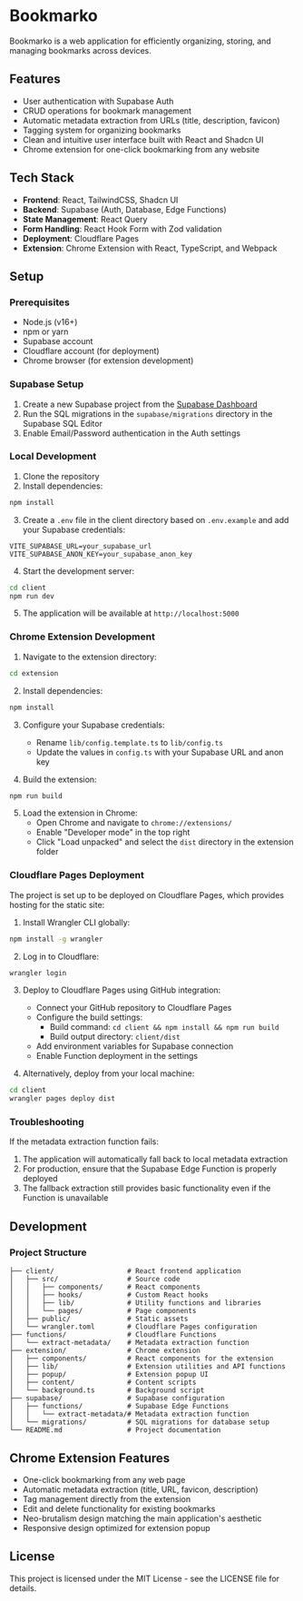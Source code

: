 # Bookmarko

Bookmarko is a web application for efficiently organizing, storing, and managing bookmarks across devices.

## Features

- User authentication with Supabase Auth
- CRUD operations for bookmark management
- Automatic metadata extraction from URLs (title, description, favicon)
- Tagging system for organizing bookmarks
- Clean and intuitive user interface built with React and Shadcn UI
- Chrome extension for one-click bookmarking from any website

## Tech Stack

- **Frontend**: React, TailwindCSS, Shadcn UI
- **Backend**: Supabase (Auth, Database, Edge Functions)
- **State Management**: React Query
- **Form Handling**: React Hook Form with Zod validation
- **Deployment**: Cloudflare Pages
- **Extension**: Chrome Extension with React, TypeScript, and Webpack

## Setup

### Prerequisites

- Node.js (v16+)
- npm or yarn
- Supabase account
- Cloudflare account (for deployment)
- Chrome browser (for extension development)

### Supabase Setup

1. Create a new Supabase project from the [Supabase Dashboard](https://app.supabase.com/)
2. Run the SQL migrations in the `supabase/migrations` directory in the Supabase SQL Editor
3. Enable Email/Password authentication in the Auth settings

### Local Development

1. Clone the repository
2. Install dependencies:

```bash
npm install
```

3. Create a `.env` file in the client directory based on `.env.example` and add your Supabase credentials:

```
VITE_SUPABASE_URL=your_supabase_url
VITE_SUPABASE_ANON_KEY=your_supabase_anon_key
```

4. Start the development server:

```bash
cd client
npm run dev
```

5. The application will be available at `http://localhost:5000`

### Chrome Extension Development

1. Navigate to the extension directory:

```bash
cd extension
```

2. Install dependencies:

```bash
npm install
```

3. Configure your Supabase credentials:
   - Rename `lib/config.template.ts` to `lib/config.ts`
   - Update the values in `config.ts` with your Supabase URL and anon key

4. Build the extension:

```bash
npm run build
```

5. Load the extension in Chrome:
   - Open Chrome and navigate to `chrome://extensions/`
   - Enable "Developer mode" in the top right
   - Click "Load unpacked" and select the `dist` directory in the extension folder

### Cloudflare Pages Deployment

The project is set up to be deployed on Cloudflare Pages, which provides hosting for the static site:

1. Install Wrangler CLI globally:

```bash
npm install -g wrangler
```

2. Log in to Cloudflare:

```bash
wrangler login
```

3. Deploy to Cloudflare Pages using GitHub integration:
   - Connect your GitHub repository to Cloudflare Pages
   - Configure the build settings:
     - Build command: `cd client && npm install && npm run build`
     - Build output directory: `client/dist`
   - Add environment variables for Supabase connection
   - Enable Function deployment in the settings

4. Alternatively, deploy from your local machine:

```bash
cd client
wrangler pages deploy dist
```

### Troubleshooting

If the metadata extraction function fails:

1. The application will automatically fall back to local metadata extraction
2. For production, ensure that the Supabase Edge Function is properly deployed
3. The fallback extraction still provides basic functionality even if the Function is unavailable

## Development

### Project Structure

```
├── client/                  # React frontend application
│   ├── src/                 # Source code
│   │   ├── components/      # React components
│   │   ├── hooks/           # Custom React hooks
│   │   ├── lib/             # Utility functions and libraries
│   │   └── pages/           # Page components
│   ├── public/              # Static assets
│   └── wrangler.toml        # Cloudflare Pages configuration
├── functions/               # Cloudflare Functions
│   └── extract-metadata/    # Metadata extraction function
├── extension/               # Chrome extension
│   ├── components/          # React components for the extension
│   ├── lib/                 # Extension utilities and API functions
│   ├── popup/               # Extension popup UI
│   ├── content/             # Content scripts
│   └── background.ts        # Background script
├── supabase/                # Supabase configuration
│   ├── functions/           # Supabase Edge Functions
│   │   └── extract-metadata/# Metadata extraction function
│   └── migrations/          # SQL migrations for database setup
└── README.md                # Project documentation
```

## Chrome Extension Features

- One-click bookmarking from any web page
- Automatic metadata extraction (title, URL, favicon, description)
- Tag management directly from the extension
- Edit and delete functionality for existing bookmarks
- Neo-brutalism design matching the main application's aesthetic
- Responsive design optimized for extension popup

## License

This project is licensed under the MIT License - see the LICENSE file for details. 